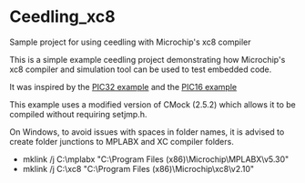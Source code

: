 # Ceedling_xc8
Sample project for using ceedling with Microchip's xc8 compiler

This is a simple example ceedling project demonstrating how Microchip's xc8 compiler and simulation tool can be used to test embedded code.

It was inspired by the [PIC32 example](https://github.com/crespum/Ceedling-PIC32) and the [PIC16 example](https://github.com/ThrowTheSwitch/CeedlingExample_Microchip)

This example uses a modified version of CMock (2.5.2) which allows it to be compiled without requiring setjmp.h.

On Windows, to avoid issues with spaces in folder names, it is advised to create folder junctions to MPLABX and XC compiler folders.

 * mklink /j C:\mplabx "C:\Program Files (x86)\Microchip\MPLABX\v5.30"
 * mklink /j C:\xc8 "C:\Program Files (x86)\Microchip\xc8\v2.10"
